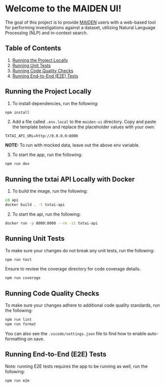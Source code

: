 # Welcome to the MAIDEN UI!

The goal of this project is to provide [MAIDEN](https://github.com/MetroStar/maiden-ui) users with a web-based tool for performing investigations against a dataset, utilizing Natural Language Processing (NLP) and in-context search.

## Table of Contents

1. [Running the Project Locally](#running-the-project-locally)
2. [Running Unit Tests](#running-unit-tests)
3. [Running Code Quality Checks](#running-code-quality-checks)
4. [Running End-to-End (E2E) Tests](#running-end-to-end-e2e-tests)

## Running the Project Locally

1. To install dependencies, run the following:

```sh
npm install
```

2. Add a file called `.env.local` to the `maiden-ui` directory. Copy and paste the template below and replace the placeholder values with your own:

```.env
TXTAI_API_URL=http://0.0.0.0:8000
```

**NOTE:** To run with mocked data, leave out the above env variable.

3. To start the app, run the following:

```sh
npm run dev
```

## Running the txtai API Locally with Docker

1. To build the image, run the following:

```sh
cd api
docker build . -t txtai-api
```

2. To start the api, run the following:

```sh
docker run -p 8000:8000 --rm -it txtai-api
```

## Running Unit Tests

To make sure your changes do not break any unit tests, run the following:

```sh
npm run test
```

Ensure to review the coverage directory for code coverage details.

```sh
npm run coverage
```

## Running Code Quality Checks

To make sure your changes adhere to additional code quality standards, run the following:

```sh
npm run lint
npm run format
```

You can also see the `.vscode/settings.json` file to find how to enable auto-formatting on save.

## Running End-to-End (E2E) Tests

Note: running E2E tests requires the app to be running as well, run the following:

```sh
npm run e2e
```
